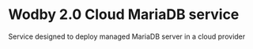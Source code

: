 # Wodby 2.0 Cloud MariaDB service

Service designed to deploy managed MariaDB server in a cloud provider
